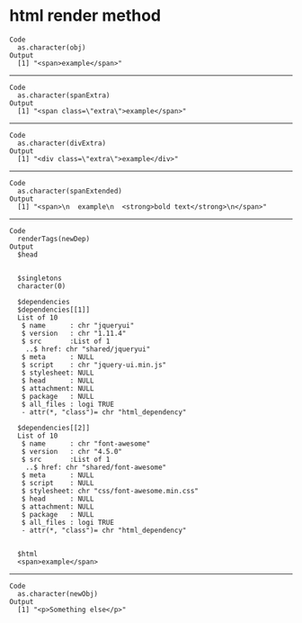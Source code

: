# html render method

    Code
      as.character(obj)
    Output
      [1] "<span>example</span>"

---

    Code
      as.character(spanExtra)
    Output
      [1] "<span class=\"extra\">example</span>"

---

    Code
      as.character(divExtra)
    Output
      [1] "<div class=\"extra\">example</div>"

---

    Code
      as.character(spanExtended)
    Output
      [1] "<span>\n  example\n  <strong>bold text</strong>\n</span>"

---

    Code
      renderTags(newDep)
    Output
      $head
      
      
      $singletons
      character(0)
      
      $dependencies
      $dependencies[[1]]
      List of 10
       $ name      : chr "jqueryui"
       $ version   : chr "1.11.4"
       $ src       :List of 1
        ..$ href: chr "shared/jqueryui"
       $ meta      : NULL
       $ script    : chr "jquery-ui.min.js"
       $ stylesheet: NULL
       $ head      : NULL
       $ attachment: NULL
       $ package   : NULL
       $ all_files : logi TRUE
       - attr(*, "class")= chr "html_dependency"
      
      $dependencies[[2]]
      List of 10
       $ name      : chr "font-awesome"
       $ version   : chr "4.5.0"
       $ src       :List of 1
        ..$ href: chr "shared/font-awesome"
       $ meta      : NULL
       $ script    : NULL
       $ stylesheet: chr "css/font-awesome.min.css"
       $ head      : NULL
       $ attachment: NULL
       $ package   : NULL
       $ all_files : logi TRUE
       - attr(*, "class")= chr "html_dependency"
      
      
      $html
      <span>example</span>
      

---

    Code
      as.character(newObj)
    Output
      [1] "<p>Something else</p>"

